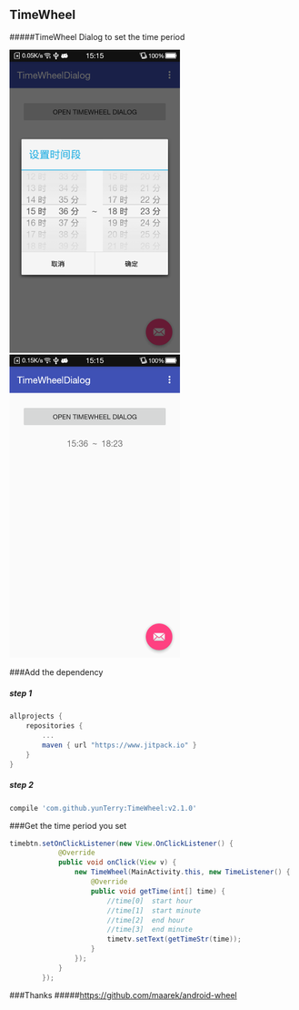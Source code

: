 ## TimeWheel
#####TimeWheel Dialog to set the time period

<img src="pic/1.png" width = "300" />
<img src="pic/2.png" width = "300" />

###Add the dependency
##### step 1
```gradle
allprojects {
	repositories {
		...
		maven { url "https://www.jitpack.io" }
	}
}
```
##### step 2
```gradle
compile 'com.github.yunTerry:TimeWheel:v2.1.0'
```

###Get the time period you set
```java
timebtn.setOnClickListener(new View.OnClickListener() {
            @Override
            public void onClick(View v) {
                new TimeWheel(MainActivity.this, new TimeListener() {
                    @Override
                    public void getTime(int[] time) {
                        //time[0]  start hour
                        //time[1]  start minute
                        //time[2]  end hour
                        //time[3]  end minute
                        timetv.setText(getTimeStr(time));
                    }
                });
            }
        });
```
###Thanks
#####https://github.com/maarek/android-wheel

